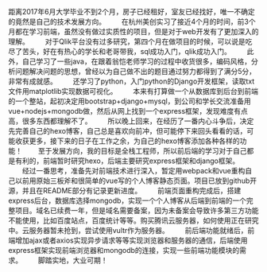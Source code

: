 距离2017年6月大学毕业不到2个月，房子已经租好，室友已经找好，唯一不确定的竟然是自己的技术发展方向。
　　在杭州美创实习了接近4个月的时间，前3个月都在学习前端，虽然没有做过实质性的项目，但是对于web开发有了更加深入的理解。
　　对于Qlik平台没有过多研究，第四个月在做项目的时候，可以说是吃尽了苦头，好在有热心的学长和老哥带我，sql成功入门，qlik成功入门。
　　此外，自己学习了一些java，在跟着翁恺老师学习的过程中收货很多，编码风格，分析问题解决问题的思想，曾经以为自己做不出的题目通过努力都得到了满分5分，非常有成就感。
　　还学习了python，入门python的Django开发框架，读取txt文件用matplotlib实现数据可视化。
　　本来有打算做一个从数据库到后台到前端的一个整站，起初决定用bootstrap+django+mysql，到公司和学长交流准备用vue+nodejs+mongodb做，然后从网上找到一个express框架，发现难度有点高，很多东西都理解不了。
　　所以晚上回来，在经历了一番内心斗争后，决定先完善自己的hexo博客，自己总是喜欢向前冲，但可能停下来回头看看的话，可能收获更多，接下来的日子在工作之余，为自己的hexo博客添加各种各样的功能！
　　至于发展方向，我的目标是全栈工程师，所以前后端的学习对于自己都是有利的，前端暂时研究hexo，后端主要研究express框架和django框架。
　　经过一番思考，准备先对前端技术进行深入，暂定用webpack和vue重构自己以前用原始三板斧和很简单的vue写的个人博客静态页面。项目已放到github开源，并且在README部分有记录更新进度。
　　前端页面重构完成后，搭建express后台，数据库选择mongodb，实现一个个人博客从后端到前端的一个完整项目。域名已续费一年，但是域名需要备案，因为未备案会导致许多第三方功能不能使用，比如百度站点，百度统计等等。购买腾讯云服务器，如何使用正在研究中。云服务器暂未抢到，尝试使用vultr作为服务器。
　　前后端功能就绪后，前端增加ajax或者axios实现异步请求等等实现浏览器和服务器的通信，后端使用express框架实现前端浏览器和mongodb的连接，实现一些前端功能模块的需求。
　　脚踏实地，大业可期！